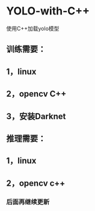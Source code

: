 # YOLO-with-C++
使用C++加载yolo模型
## 训练需要：
## 1，linux
## 2，opencv  C++
## 3，安装Darknet
## 推理需要：
## 1，linux
## 2，opencv  c++

### 后面再继续更新
